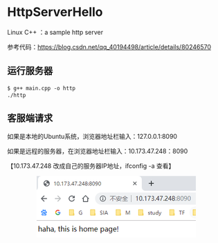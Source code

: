 # HttpServerHello

Linux C++ ：a sample http server

参考代码：https://blog.csdn.net/qq_40194498/article/details/80246570

## 运行服务器
```
$ g++ main.cpp -o http
./http
```
## 客服端请求

如果是本地的Ubuntu系统，浏览器地址栏输入：127.0.0.1:8090

如果是远程的服务器，在浏览器地址栏输入：10.173.47.248：8090 

【10.173.47.248 改成自己的服务器IP地址，ifconfig -a 查看】

<div align="center">
<img src="https://github.com/malele4th/HttpServerHello/blob/master/1.PNG" />  
</div>

